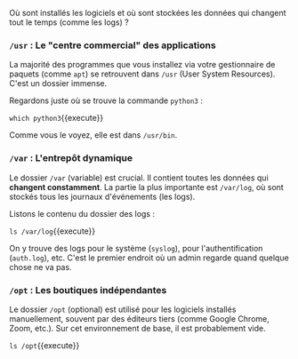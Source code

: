 Où sont installés les logiciels et où sont stockées les données qui changent tout le temps (comme les logs) ?

### `/usr` : Le "centre commercial" des applications

La majorité des programmes que vous installez via votre gestionnaire de paquets (comme `apt`) se retrouvent dans `/usr` (User System Resources). C'est un dossier immense.

Regardons juste où se trouve la commande `python3` :

`which python3`{{execute}}

Comme vous le voyez, elle est dans `/usr/bin`.

### `/var` : L'entrepôt dynamique

Le dossier `/var` (variable) est crucial. Il contient toutes les données qui **changent constamment**. La partie la plus importante est `/var/log`, où sont stockés tous les journaux d'événements (les logs).

Listons le contenu du dossier des logs :

`ls /var/log`{{execute}}

On y trouve des logs pour le système (`syslog`), pour l'authentification (`auth.log`), etc. C'est le premier endroit où un admin regarde quand quelque chose ne va pas.

### `/opt` : Les boutiques indépendantes

Le dossier `/opt` (optional) est utilisé pour les logiciels installés manuellement, souvent par des éditeurs tiers (comme Google Chrome, Zoom, etc.). Sur cet environnement de base, il est probablement vide.

`ls /opt`{{execute}}